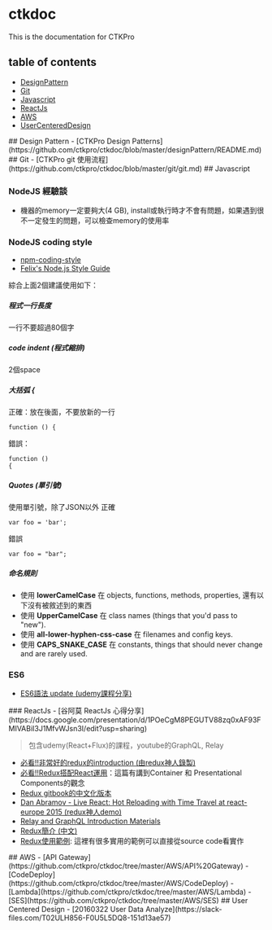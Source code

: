 # ctkdoc
This is the documentation for CTKPro

## table of contents
- [DesignPattern](#DesignPattern)
- [Git](#Git)
- [Javascript](#Javascript)
- [ReactJs](#ReactJs)
- [AWS](#AWS)
- [UserCenteredDesign](#UserCenteredDesign)


<a name="DesignPattern"/> 
## Design Pattern
- [CTKPro Design Patterns](https://github.com/ctkpro/ctkdoc/blob/master/designPattern/README.md)

<a name="Git"/> 
## Git
- [CTKPro git 使用流程](https://github.com/ctkpro/ctkdoc/blob/master/git/git.md)

<a name="Javascript"/> 
## Javascript

### NodeJS 經驗談
- 機器的memory一定要夠大(4 GB), install或執行時才不會有問題，如果遇到很不一定發生的問題，可以檢查memory的使用率

### NodeJS coding style
- [npm-coding-style](https://docs.npmjs.com/misc/coding-style)
- [Felix's Node.js Style Guide](http://nodeguide.com/style.html)

<a name="ctkproJsCodingStyle"/>
綜合上面2個建議使用如下：

##### 程式一行長度
一行不要超過80個字

##### code indent (程式縮排)
2個space
  
##### 大括弧 **{**
正確：放在後面，不要放新的一行

```
function () {
```

錯誤：

```
function ()
{
```

##### Quotes (單引號)
使用單引號，除了JSON以外
正確

```
var foo = 'bar';
```

錯誤

```
var foo = "bar";
```

##### 命名規則
- 使用 **lowerCamelCase** 在 objects, functions, methods, properties, 還有以下沒有被敘述到的東西
- 使用 **UpperCamelCase** 在 class names (things that you'd pass to "new").
- 使用 **all-lower-hyphen-css-case** 在 filenames and config keys.
- 使用 **CAPS_SNAKE_CASE** 在 constants, things that should never change and are rarely used.

### ES6
- [ES6語法 update (udemy課程分享)](https://docs.google.com/document/d/19ZutRGjnaNQRyRhmkwNnowRTKbpKjYx9h4xtGdxNVhA/edit)

<a name="ReactJs"/> 
### ReactJs
- [谷阿莫 ReactJs 心得分享](https://docs.google.com/presentation/d/1POeCgM8PEGUTV88zq0xAF93FMIVABiI3J1MfvWJsn3I/edit?usp=sharing)  

>  包含udemy(React+Flux)的課程，youtube的GraphQL, Relay  

- [必看!!非常好的redux的introduction (由redux神人錄製)](https://egghead.io/lessons/javascript-redux-the-single-immutable-state-tree)
- [必看!!Redux搭配React運用](http://chentsulin.github.io/redux/docs/basics/UsageWithReact.html)：這篇有講到Container 和 Presentational Components的觀念
- [Redux gitbook的中文化版本](http://chentsulin.github.io/redux/docs/advanced/index.html)
- [Dan Abramov - Live React: Hot Reloading with Time Travel at react-europe 2015 (redux神人demo)](https://www.youtube.com/watch?v=xsSnOQynTHs)
- [Relay and GraphQL Introduction Materials](https://quip.com/oLxzA1gTsJsE)
- [Redux簡介 (中文)](http://huli.logdown.com/posts/294037-javascript-redux-basic-tutorial)
- [Redux使用範例](http://chentsulin.github.io/redux/docs/introduction/Examples.html#real-world): 這裡有很多實用的範例可以直接從source code看實作

<a name="AWS"/> 
## AWS
- [API Gateway](https://github.com/ctkpro/ctkdoc/tree/master/AWS/API%20Gateway)
- [CodeDeploy](https://github.com/ctkpro/ctkdoc/tree/master/AWS/CodeDeploy)
- [Lambda](https://github.com/ctkpro/ctkdoc/tree/master/AWS/Lambda)
- [SES](https://github.com/ctkpro/ctkdoc/tree/master/AWS/SES)

<a name="UserCenteredDesign"/> 
## User Centered Design
- [20160322 User Data Analyze](https://slack-files.com/T02ULH856-F0U5L5DQ8-151d13ae57)
